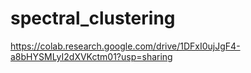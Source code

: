 # spectral_clustering

https://colab.research.google.com/drive/1DFxI0ujJgF4-a8bHYSMLyI2dXVKctm01?usp=sharing
